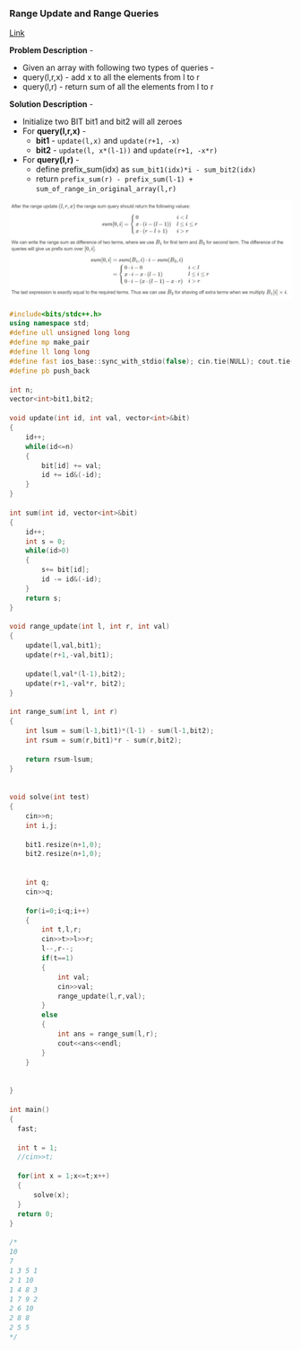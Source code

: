 ### Range Update and Range Queries
[Link](https://cp-algorithms.com/data_structures/fenwick.html#3-range-updates-and-range-queries)

**Problem Description** - 
* Given an array with following two types of queries - 
* query(l,r,x) - add x to all the elements from l to r
* query(l,r) - return sum of all the elements from l to r

**Solution Description** - 
* Initialize two BIT bit1 and bit2 will all zeroes
* For **query(l,r,x)** - 
  * **bit1** - `update(l,x)` and `update(r+1, -x)`
  * **bit2** - `update(l, x*(l-1))` and `update(r+1, -x*r)`
* For **query(l,r)** - 
  * define prefix_sum(idx) as `sum_bit1(idx)*i - sum_bit2(idx)`
  * return `prefix_sum(r) - prefix_sum(l-1) + sum_of_range_in_original_array(l,r)`

![Link](https://github.com/vipul79321/CP_Codes/blob/main/images/bit-range-update-range-queries.jpeg)

```c++
#include<bits/stdc++.h>
using namespace std;
#define ull unsigned long long
#define mp make_pair
#define ll long long
#define fast ios_base::sync_with_stdio(false); cin.tie(NULL); cout.tie(NULL);
#define pb push_back

int n;
vector<int>bit1,bit2;

void update(int id, int val, vector<int>&bit)
{
    id++;
    while(id<=n)
    {
        bit[id] += val;
        id += id&(-id);
    }
}

int sum(int id, vector<int>&bit)
{
    id++;
    int s = 0;
    while(id>0)
    {
        s+= bit[id];
        id -= id&(-id);
    }
    return s;
}

void range_update(int l, int r, int val)
{
    update(l,val,bit1);
    update(r+1,-val,bit1);

    update(l,val*(l-1),bit2);
    update(r+1,-val*r, bit2);
}

int range_sum(int l, int r)
{
    int lsum = sum(l-1,bit1)*(l-1) - sum(l-1,bit2);
    int rsum = sum(r,bit1)*r - sum(r,bit2);

    return rsum-lsum;
}


void solve(int test)
{
    cin>>n;
    int i,j;

    bit1.resize(n+1,0);
    bit2.resize(n+1,0);


    int q;
    cin>>q;

    for(i=0;i<q;i++)
    {
        int t,l,r;
        cin>>t>>l>>r;
        l--,r--;
        if(t==1)
        {
            int val;
            cin>>val;
            range_update(l,r,val);
        }
        else
        {
            int ans = range_sum(l,r);
            cout<<ans<<endl;
        }
    }


}

int main()
{
  fast;

  int t = 1;
  //cin>>t;

  for(int x = 1;x<=t;x++)
  {
      solve(x);
  }
  return 0;
}

/*
10
7
1 3 5 1
2 1 10
1 4 8 3
1 7 9 2
2 6 10
2 8 8
2 5 5
*/
```
